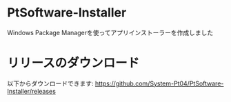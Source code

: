 # PtSoftware-Installer
Windows Package Managerを使ってアプリインストーラーを作成しました
# リリースのダウンロード
以下からダウンロードできます:
https://github.com/System-Pt04/PtSoftware-Installer/releases


